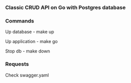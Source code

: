 ### Classic CRUD API on Go with Postgres database

### Commands 

Up database - make up

Up application - make go

Stop db - make down

### Requests

Check swagger.yaml
